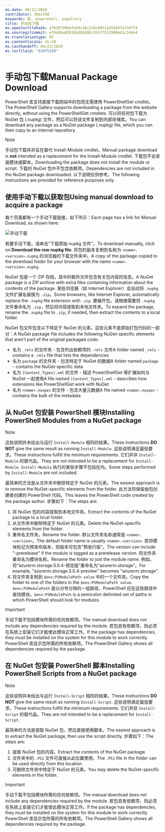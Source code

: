 ```yaml
---
ms.date: 09/11/2018
contributor: JKeithB
keywords: 库, powershell, psgallery
title: 手动包下载
ms.openlocfilehash: af628f99befe50c16c2c0c60f1a352647af34ff4
ms.sourcegitcommit: e7445ba8203da304286c591ff513900ad1c244a4
ms.translationtype: HT
ms.contentlocale: zh-CN
ms.lasthandoff: 04/23/2019
ms.locfileid: "62075339"
---
```

# <a name="manual-package-download"></a><span data-ttu-id="f05d3-103">手动包下载</span><span class="sxs-lookup"><span data-stu-id="f05d3-103">Manual Package Download</span></span>

<span data-ttu-id="f05d3-104">PowerShell 库支持直接下载网站中的包而无需使用 PowerShellGet cmdlet。</span><span class="sxs-lookup"><span data-stu-id="f05d3-104">The PowerShell Gallery supports downloading a package from the website directly, without using the PowerShellGet cmdlets.</span></span> <span data-ttu-id="f05d3-105">可以将任何包下载为 NuGet 包 (.nupkg) 文件，然后可以将该文件复制到内部存储库。</span><span class="sxs-lookup"><span data-stu-id="f05d3-105">You can download any package as a NuGet package (.nupkg) file, which you can then copy to an internal repository.</span></span>

> [!NOTE]
> <span data-ttu-id="f05d3-106">手动包下载并非旨在替代 Install-Module cmdlet。</span><span class="sxs-lookup"><span data-stu-id="f05d3-106">Manual package download is **not** intended as a replacement for the Install-Module cmdlet.</span></span>
> <span data-ttu-id="f05d3-107">下载包不会安装模块或脚本。</span><span class="sxs-lookup"><span data-stu-id="f05d3-107">Downloading the package does not install the module or script.</span></span> <span data-ttu-id="f05d3-108">下载的 NuGet 包中不包含依赖项。</span><span class="sxs-lookup"><span data-stu-id="f05d3-108">Dependencies are not included in the NuGet package downloaded.</span></span> <span data-ttu-id="f05d3-109">以下说明仅供参考。</span><span class="sxs-lookup"><span data-stu-id="f05d3-109">The following instructions are provided for reference purposes only.</span></span>

## <a name="using-manual-download-to-acquire-a-package"></a><span data-ttu-id="f05d3-110">使用手动下载以获取包</span><span class="sxs-lookup"><span data-stu-id="f05d3-110">Using manual download to acquire a package</span></span>

<span data-ttu-id="f05d3-111">每个页面都有一个手动下载链接，如下所示：</span><span class="sxs-lookup"><span data-stu-id="f05d3-111">Each page has a link for Manual Download, as shown here:</span></span>

![手动下载](../../Images/packagedisplaypagewithpseditions.png)

<span data-ttu-id="f05d3-113">若要手动下载，请单击“下载原始 nupkg 文件”。</span><span class="sxs-lookup"><span data-stu-id="f05d3-113">To download manually, click on **Download the raw nupkg file**.</span></span> <span data-ttu-id="f05d3-114">将包的副本复制到名称为 `<name>.<version>.nupkg` 的浏览器的下载文件夹中。</span><span class="sxs-lookup"><span data-stu-id="f05d3-114">A copy of the package copied to the download folder for your browser with the name `<name>.<version>.nupkg`.</span></span>

<span data-ttu-id="f05d3-115">NuGet 包是一个 ZIP 存档，其中的额外文件包含有关包内容的信息。</span><span class="sxs-lookup"><span data-stu-id="f05d3-115">A NuGet package is a ZIP archive with extra files containing information about the contents of the package.</span></span> <span data-ttu-id="f05d3-116">某些浏览器（如 Internet Explorer）会自动将 `.nupkg` 文件扩展名替换为 `.zip`。</span><span class="sxs-lookup"><span data-stu-id="f05d3-116">Some browsers, like Internet Explorer, automatically replace the `.nupkg` file extension with `.zip`.</span></span> <span data-ttu-id="f05d3-117">要展开包，请根据需要将 `.nupkg` 文件重命名为 `.zip`，然后将内容提取到本地文件夹。</span><span class="sxs-lookup"><span data-stu-id="f05d3-117">To expand the package, rename the `.nupkg` file to `.zip`, if needed, then extract the contents to a local folder.</span></span>

<span data-ttu-id="f05d3-118">NuGet 包文件包含以下特定于 NuGet 的元素，这些元素不是原始打包代码的一部分：</span><span class="sxs-lookup"><span data-stu-id="f05d3-118">A NuGet package file includes the following NuGet-specific elements that aren't part of the original packaged code:</span></span>

- <span data-ttu-id="f05d3-119">名为 `_rels` 的文件夹 - 包含列出依赖项的 `.rels` 文件</span><span class="sxs-lookup"><span data-stu-id="f05d3-119">A folder named `_rels` - contains a `.rels` file that lists the dependencies</span></span>
- <span data-ttu-id="f05d3-120">名为 `package` 的文件夹 - 包含特定于 NuGet 的数据</span><span class="sxs-lookup"><span data-stu-id="f05d3-120">A folder named `package` - contains the NuGet-specific data</span></span>
- <span data-ttu-id="f05d3-121">名为 `[Content_Types].xml` 的文件 - 描述 PowerShellGet 等扩展如何与 NuGet 一起使用</span><span class="sxs-lookup"><span data-stu-id="f05d3-121">A file named `[Content_Types].xml` - describes how extensions like PowerShellGet work with NuGet</span></span>
- <span data-ttu-id="f05d3-122">名为 `<name>.nuspec` 的文件 - 包含大量元数据</span><span class="sxs-lookup"><span data-stu-id="f05d3-122">A file named `<name>.nuspec` - contains the bulk of the metadata</span></span>

## <a name="installing-powershell-modules-from-a-nuget-package"></a><span data-ttu-id="f05d3-123">从 NuGet 包安装 PowerShell 模块</span><span class="sxs-lookup"><span data-stu-id="f05d3-123">Installing PowerShell Modules from a NuGet package</span></span>

> [!NOTE]
> <span data-ttu-id="f05d3-124">这些说明并未给出与运行 `Install-Module` 相同的结果。</span><span class="sxs-lookup"><span data-stu-id="f05d3-124">These instructions **DO NOT** give the same result as running `Install-Module`.</span></span> <span data-ttu-id="f05d3-125">这些说明满足最低要求。</span><span class="sxs-lookup"><span data-stu-id="f05d3-125">These instructions fulfill the minimum requirements.</span></span> <span data-ttu-id="f05d3-126">它们并非 `Install-Module` 的替代品。</span><span class="sxs-lookup"><span data-stu-id="f05d3-126">They are not intended to be a replacement for `Install-Module`.</span></span> <span data-ttu-id="f05d3-127">`Install-Module` 执行的某些步骤不包括在内。</span><span class="sxs-lookup"><span data-stu-id="f05d3-127">Some steps performed by `Install-Module` are not included.</span></span>

<span data-ttu-id="f05d3-128">最简单的方法是从文件夹中删除特定于 NuGet 的元素。</span><span class="sxs-lookup"><span data-stu-id="f05d3-128">The easiest approach is to remove the NuGet-specific elements from the folder.</span></span> <span data-ttu-id="f05d3-129">此方法将保留由包创建者创建的 PowerShell 代码。</span><span class="sxs-lookup"><span data-stu-id="f05d3-129">This leaves the PowerShell code created by the package author.</span></span> <span data-ttu-id="f05d3-130">步骤如下：</span><span class="sxs-lookup"><span data-stu-id="f05d3-130">The steps are:</span></span>

1. <span data-ttu-id="f05d3-131">将 NuGet 包的内容提取到本地文件夹。</span><span class="sxs-lookup"><span data-stu-id="f05d3-131">Extract the contents of the NuGet package to a local folder.</span></span>
2. <span data-ttu-id="f05d3-132">从文件夹中删除特定于 NuGet 的元素。</span><span class="sxs-lookup"><span data-stu-id="f05d3-132">Delete the NuGet-specific elements from the folder.</span></span>
3. <span data-ttu-id="f05d3-133">重命名文件夹。</span><span class="sxs-lookup"><span data-stu-id="f05d3-133">Rename the folder.</span></span> <span data-ttu-id="f05d3-134">默认文件夹名称通常是 `<name>.<version>`。</span><span class="sxs-lookup"><span data-stu-id="f05d3-134">The default folder name is usually `<name>.<version>`.</span></span> <span data-ttu-id="f05d3-135">若将模块标记为预发布版本，则版本可包含“预发行版”。</span><span class="sxs-lookup"><span data-stu-id="f05d3-135">The version can include "-prerelease" if the module is tagged as a prerelease version.</span></span> <span data-ttu-id="f05d3-136">将文件夹重命名为模块名称。</span><span class="sxs-lookup"><span data-stu-id="f05d3-136">Rename the folder to just the module name.</span></span> <span data-ttu-id="f05d3-137">例如，将“azurerm.storage.5.0.4-预览版”重命名为“azurerm.storage”。</span><span class="sxs-lookup"><span data-stu-id="f05d3-137">For example, "azurerm.storage.5.0.4-preview" becomes "azurerm.storage".</span></span>
4. <span data-ttu-id="f05d3-138">将文件夹复制到 `$env:PSModulePath value` 中的一个文件夹。</span><span class="sxs-lookup"><span data-stu-id="f05d3-138">Copy the folder to one of the folders in the `$env:PSModulePath value`.</span></span> <span data-ttu-id="f05d3-139">`$env:PSModulePath` 是以分号分隔的一组路径，PowerShell 应在这些路径中查找模块。</span><span class="sxs-lookup"><span data-stu-id="f05d3-139">`$env:PSModulePath` is a semicolon delimited set of paths in which PowerShell should look for modules.</span></span>

> [!IMPORTANT]
> <span data-ttu-id="f05d3-140">手动下载不包括模块所需的任何依赖项。</span><span class="sxs-lookup"><span data-stu-id="f05d3-140">The manual download does not include any dependencies required by the module.</span></span> <span data-ttu-id="f05d3-141">若包具有依赖项，则必须在系统上安装它们才能使此模块正常工作。</span><span class="sxs-lookup"><span data-stu-id="f05d3-141">If the package has dependencies, they must be installed on the system for this module to work correctly.</span></span> <span data-ttu-id="f05d3-142">PowerShell 库显示包所需的所有依赖项。</span><span class="sxs-lookup"><span data-stu-id="f05d3-142">The PowerShell Gallery shows all dependencies required by the package.</span></span>

## <a name="installing-powershell-scripts-from-a-nuget-package"></a><span data-ttu-id="f05d3-143">在 NuGet 包安装 PowerShell 脚本</span><span class="sxs-lookup"><span data-stu-id="f05d3-143">Installing PowerShell Scripts from a NuGet package</span></span>

> [!NOTE]
> <span data-ttu-id="f05d3-144">这些说明并未给出与运行 `Install-Script` 相同的结果。</span><span class="sxs-lookup"><span data-stu-id="f05d3-144">These instructions **DO NOT** give the same result as running `Install-Script`.</span></span> <span data-ttu-id="f05d3-145">这些说明满足最低要求。</span><span class="sxs-lookup"><span data-stu-id="f05d3-145">These instructions fulfill the minimum requirements.</span></span> <span data-ttu-id="f05d3-146">它们并非 `Install-Script` 的替代品。</span><span class="sxs-lookup"><span data-stu-id="f05d3-146">They are not intended to be a replacement for `Install-Script`.</span></span>

<span data-ttu-id="f05d3-147">最简单的方法是提取 NuGet 包，然后直接使用脚本。</span><span class="sxs-lookup"><span data-stu-id="f05d3-147">The easiest approach is to extract the NuGet package, then use the script directly.</span></span> <span data-ttu-id="f05d3-148">步骤如下：</span><span class="sxs-lookup"><span data-stu-id="f05d3-148">The steps are:</span></span>

1. <span data-ttu-id="f05d3-149">提取 NuGet 包的内容。</span><span class="sxs-lookup"><span data-stu-id="f05d3-149">Extract the contents of the NuGet package.</span></span>
2. <span data-ttu-id="f05d3-150">文件夹中的 `.PS1` 文件可直接从此位置使用。</span><span class="sxs-lookup"><span data-stu-id="f05d3-150">The `.PS1` file in the folder can be used directly from this location.</span></span>
3. <span data-ttu-id="f05d3-151">可删除文件夹中特定于 NuGet 的元素。</span><span class="sxs-lookup"><span data-stu-id="f05d3-151">You may delete the NuGet-specific elements in the folder.</span></span>

> [!IMPORTANT]
> <span data-ttu-id="f05d3-152">手动下载不包括模块所需的任何依赖项。</span><span class="sxs-lookup"><span data-stu-id="f05d3-152">The manual download does not include any dependencies required by the module.</span></span> <span data-ttu-id="f05d3-153">若包具有依赖项，则必须在系统上安装它们才能使此模块正常工作。</span><span class="sxs-lookup"><span data-stu-id="f05d3-153">If the package has dependencies, they must be installed on the system for this module to work correctly.</span></span> <span data-ttu-id="f05d3-154">PowerShell 库显示包所需的所有依赖项。</span><span class="sxs-lookup"><span data-stu-id="f05d3-154">The PowerShell Gallery shows all dependencies required by the package.</span></span>
